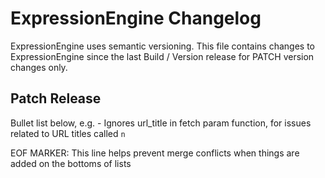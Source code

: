 # ExpressionEngine Changelog

ExpressionEngine uses semantic versioning. This file contains changes to ExpressionEngine since the last Build / Version release for PATCH version changes only.

## Patch Release

Bullet list below, e.g.
	- Ignores url_title in fetch param function, for issues related to URL titles called `n`

EOF MARKER: This line helps prevent merge conflicts when things are
added on the bottoms of lists
